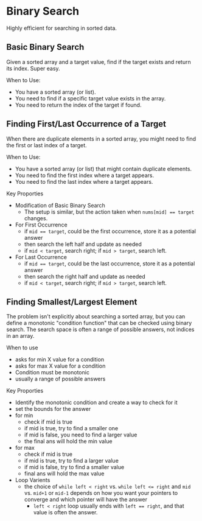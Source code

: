 # Binary Search
Highly efficient for searching in sorted data.

## Basic Binary Search
Given a sorted array and a target value, find if the target exists and return its index. Super easy.

When to Use:
- You have a sorted array (or list).
- You need to find if a specific target value exists in the array.
- You need to return the index of the target if found.

## Finding First/Last Occurrence of a Target
When there are duplicate elements in a sorted array, you might need to find the first or last index of a target.

When to Use:
- You have a sorted array (or list) that might contain duplicate elements.
- You need to find the first index where a target appears.
- You need to find the last index where a target appears.

Key Proporties
- Modification of Basic Binary Search
    - The setup is similar, but the action taken when `nums[mid] == target` changes.
- For First Occurrence
    - if `mid == target`, could be the first occurrence, store it as a potential answer
    - then search the left half and update as needed
    - if `mid < target`, search right; if `mid > target`, search left.
- For Last Occurrence
    - if `mid == target`, could be the last occurrence, store it as a potential answer
    - then search the right half and update as needed
    - if `mid < target`, search right; if `mid > target`, search left.

## Finding Smallest/Largest Element
The problem isn't explicitly about searching a sorted array, but you can define a monotonic "condition function" that can be checked using binary search. The search space is often a range of possible answers, not indices in an array.

When to use
- asks for min X value for a condition
- asks for max X value for a condition
- Condition must be monotonic
- usually a range of possible answers

Key Proporties
- Identify the monotonic condition and create a way to check for it
- set the bounds for the answer 
- for min
    - check if mid is true
    - if mid is true, try to find a smaller one
    - if mid is false, you need to find a larger value
    - the final ans will hold the min value
- for max
    - check if mid is true
    - if mid is true, try to find a larger value
    - if mid is false, try to find a smaller value
    - final ans will hold the max value
- Loop Varients
    - the choice of `while left < right` vs. `while left <= right` and `mid` vs. `mid+1` or `mid-1` depends on how you want your pointers to converge and which pointer will have the answer
        - `left < right` loop usually ends with `left == right`, and that value is often the answer.